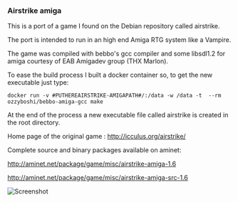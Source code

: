 ### Airstrike amiga
This is a port of a game I found on the Debian repository called airstrike.

The port is intended to run in an high end Amiga RTG system like a Vampire.

The game was compiled with bebbo's gcc compiler and some libsdl1.2 for amiga courtesy of EAB Amigadev group (THX Marlon).

To ease the build process I built a docker container so, to get the new executable just type:

```
docker run -v #PUTHEREAIRSTRIKE-AMIGAPATH#/:/data -w /data -t  --rm ozzyboshi/bebbo-amiga-gcc make
```

At the end of the process a new executable file called airstrike is created in the root directory.

Home page of the original game : http://icculus.org/airstrike/

Complete source and binary packages available on aminet:

http://aminet.net/package/game/misc/airstrike-amiga-1.6

http://aminet.net/package/game/misc/airstrike-amiga-src-1.6

![Screenshot](https://i.ytimg.com/vi/C3mebohbiYk/hqdefault.jpg)
